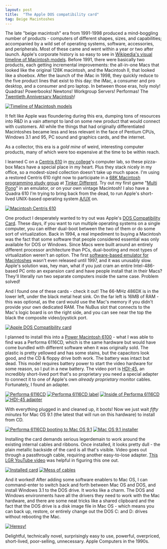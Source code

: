 ```yaml
---
layout: post
title:  "The Apple DOS compatibility card"
tag: Beige Macintoshes
---
```


The late "beige macintosh" era from 1991-1998 produced a mind-boggling number of products - computers of different shapes, sizes, and capabilities; accompanied by a wild set of operating systems, software, accessories, and peripherals. Most of these came and went within a year or two after launch. Apple's corporate history is so easy to see in [Wikipedia's visual timeline of Macintosh models](https://en.wikipedia.org/wiki/List_of_Mac_models#Timeline). Before 1991, there were basically two products, each getting incremental improvements: the all-in-one Macs that looked like the original 128K macintosh, and the Macintosh II, that looked like a shoebox. After the launch of the iMac in 1998, they quickly reduce to the five product lines that exist to this day: the iMac, a consumer and pro desktop, and a consumer and pro laptop. In between those eras, holy moly! Quadras! Powerbooks! Newtons! Workgroup Servers! Performas! The [Twentieth Anniversary Macintosh](https://en.wikipedia.org/wiki/Twentieth_Anniversary_Macintosh)!

[![Timeline of Macintosh models](/assets/images/beigemacs/t/macintosh-timeline-small.png)](https://en.wikipedia.org/wiki/List_of_Mac_models#Timeline)

It felt like Apple was floundering during this era, dumping tons of resources into R&D in a vain attempt to land on some new product that would connect with customers. All while the things that had originally differentiated Macintoshes became less and less relevant in the face of Pentium CPUs, Windows 3.1 and 95, PC sound and graphics cards, and the internet.

As a collector, this era is a *gold mine* of weird, interesting computer products, many of which were too expensive at the time to be within reach.

I learned C on a [Centris 610](https://en.wikipedia.org/wiki/Macintosh_Quadra_610) in [my college](https://www.grinnell.edu/)'s computer lab, so these pizza-box Macs have a special place in my heart. Plus they stack nicely in my office, so a modest-sized collection doesn't take up much space. I'm using a restored Centris 610 right now to participate in a [68K Macintosh programming study group](https://tinkerdifferent.com/threads/idea-macintosh-68k-programming-study-group.1681/) at [Tinker Different](https://tinkerdifferent.com/). Try out my first game "[Multi Pong](https://github.com/jcgraybill/multipong/releases/tag/1.0-beta.2)" in an emulator, or on your own vintage Macintosh! I also have a Quadra 610 I'm trying to bring back from the dead, to run Apple's short-lived UNIX-based operating system [A/UX](https://en.wikipedia.org/wiki/A/UX) on.

[![Macintosh Centris 610](/assets/images/beigemacs/t/IMG_7820.jpeg)](/assets/images/beigemacs/IMG_7820.jpeg)

One product I desperately wanted to try out was Apple's [DOS Compatibility Card](https://www.edibleapple.com/2009/12/09/blast-from-the-past-a-look-back-at-apples-dos-compatibility-cards/). These days, if you want to run multiple operating systems on a single computer, you can either dual-boot between the two of them or do some sort of virtualization. Back in 1994, a real impediment to buying a Macintosh was the fact that some software that people considered essential was only available for DOS or Windows. Since Macs were built around an entirely different processor architecture than PCs, dual-booting and most types of virtualization weren't an option. The first [software-based emulator for Macintoshes](https://en.wikipedia.org/wiki/Windows_Virtual_PC#Virtual_PC_by_Connectix) wasn't even released until 1997, and it was unusably slow. Apple's solution was, hey man, what if you just cram an entire Intel-486-based PC onto an expansion card and have people install that in their Macs? They'll literally run two separate computers inside the same case. Problem solved!

And I found one of these cards - check it out! The 66-MHz 486DX is in the lower left, under the black metal heat sink. On the far left is 16MB of RAM - this was optional, as the card would use the Mac's memory if you didn't provide your own dedicated RAM. The NuBus slot that connects to the Mac's logic board is on the right side, and you can see near the top the black the composite video/joystick port. 

[![Apple DOS Compatibility card](/assets/images/beigemacs/t/IMG_8016.jpeg)](/assets/images/beigemacs/IMG_8016.jpeg)

I planned to install this into a [Power Macintosh 6100](https://en.wikipedia.org/wiki/Power_Macintosh_6100) - what I was able to find was a Performa 6116CD, which is the same hardware but would have come bundled with different software when it was originally sold. The plastic is pretty yellowed and has some stains, but the capacitors look good, and the CD & floppy drive both work. The battery was intact but dead. This model requires battery power to start the video hardware for some reason, so I put in a new battery. The video port is [HDI-45](https://en.wikipedia.org/wiki/HDI-45_connector), an incredibly short-lived port that's so proprietary you need a special adapter to connect it to one of Apple's own *already proprietary* monitor cables. Fortunately, I found an adapter.

[![Performa 6116CD](/assets/images/beigemacs/t/IMG_8017.jpeg)](/assets/images/beigemacs/IMG_8017.jpeg) [![Performa 6116CD label](/assets/images/beigemacs/t/IMG_8018.jpeg)](/assets/images/beigemacs/IMG_8018.jpeg) [![Inside of Performa 6116CD](/assets/images/beigemacs/t/IMG_8019.jpeg)](/assets/images/beigemacs/IMG_8019.jpeg) [![HDI-45 adapter](/assets/images/beigemacs/t/IMG_8020.jpeg)](/assets/images/beigemacs/IMG_8020.jpeg)

With everything plugged in and cleaned up, it boots! Now we just wait *fifty minutes* for Mac OS 9.1 (the latest that will run on this hardware) to install from CD.

[![Performa 6116CD booting to Mac OS 9.1](/assets/images/beigemacs/t/IMG_8021.jpeg)](/assets/images/beigemacs/IMG_8021.jpeg) [![Mac OS 9.1 installer](/assets/images/beigemacs/t/IMG_8022.jpeg)](/assets/images/beigemacs/IMG_8022.jpeg)

Installing the card demands serious legerdemain to work around the existing internal cables and ribbons. Once installed, it looks pretty dull - the plain metallic backside of the card is all that's visible. Video goes out through a passthrough cable, requiring another easy-to-lose adapter. [This LGR YouTube video](https://www.youtube.com/watch?v=9UclHrIIaYA) was helpful in figuring this one out.

[![Installed card](/assets/images/beigemacs/t/IMG_8023.jpeg)](/assets/images/beigemacs/IMG_8023.jpeg) [![Mess of cables](/assets/images/beigemacs/t/IMG_8024.jpeg)](/assets/images/beigemacs/IMG_8024.jpeg)

And it worked! After adding some software enablers to Mac OS, I can command-enter to switch back and forth between Mac OS and DOS, and install Windows 3.1 to the DOS drive. It works like a charm. The DOS and Windows environments have all the drivers they need to work with the Mac hardware, and there are some neat tricks like a shared clipboard and the fact that the DOS drive is a disk image file in Mac OS - which means you can back up, restore, or entirely change out the DOS C: and D: drives without rebooting the Mac.

[![Heresy!](/assets/images/beigemacs/t/IMG_8066.jpeg)](/assets/images/beigemacs/IMG_8066.jpeg)

Delightful, technically novel, surprisingly easy to use, powerful, overpriced, short-lived, poor-selling, unnecessary. Apple Computers in the 1990s.